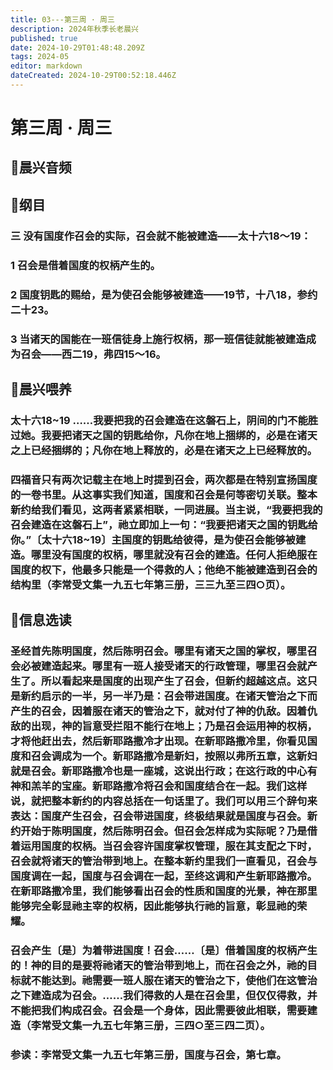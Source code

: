 ```yaml
---
title: 03---第三周 · 周三
description: 2024年秋季长老晨兴
published: true
date: 2024-10-29T01:48:48.209Z
tags: 2024-05
editor: markdown
dateCreated: 2024-10-29T00:52:18.446Z
---
```


# 第三周 · 周三

## 🎵晨兴音频


## 📖纲目

### 三   没有国度作召会的实际，召会就不能被建造——太十六18～19：

### 1   召会是借着国度的权柄产生的。

### 2   国度钥匙的赐给，是为使召会能够被建造——19节，十八18，参约二十23。

### 3   当诸天的国能在一班信徒身上施行权柄，那一班信徒就能被建造成为召会——西二19，弗四15～16。

## 📖晨兴喂养

### 太十六18~19    ……我要把我的召会建造在这磐石上，阴间的门不能胜过她。我要把诸天之国的钥匙给你，凡你在地上捆绑的，必是在诸天之上已经捆绑的；凡你在地上释放的，必是在诸天之上已经释放的。

### 四福音只有两次记载主在地上时提到召会，两次都是在特别宣扬国度的一卷书里。从这事实我们知道，国度和召会是何等密切关联。整本新约给我们看见，这两者紧紧相联，一同进展。当主说，“我要把我的召会建造在这磐石上”，祂立即加上一句：“我要把诸天之国的钥匙给你。”〔太十六18~19〕主国度的钥匙给彼得，是为使召会能够被建造。哪里没有国度的权柄，哪里就没有召会的建造。任何人拒绝服在国度的权下，他最多只能是一个得救的人；他绝不能被建造到召会的结构里（李常受文集一九五七年第三册，三三九至三四○页）。

## 📖信息选读

### 圣经首先陈明国度，然后陈明召会。哪里有诸天之国的掌权，哪里召会必被建造起来。哪里有一班人接受诸天的行政管理，哪里召会就产生了。所以看起来是国度的出现产生了召会，但新约超越这点。这只是新约启示的一半，另一半乃是：召会带进国度。在诸天管治之下而产生的召会，因着服在诸天的管治之下，就对付了神的仇敌。因着仇敌的出现，神的旨意受拦阻不能行在地上；乃是召会运用神的权柄，才将他赶出去，然后新耶路撒冷才出现。在新耶路撒冷里，你看见国度和召会调成为一个。新耶路撒冷是新妇，按照以弗所五章，这新妇就是召会。新耶路撒冷也是一座城，这说出行政；在这行政的中心有神和羔羊的宝座。新耶路撒冷将召会和国度结合在一起。我们这样说，就把整本新约的内容总括在一句话里了。我们可以用三个辞句来表达：国度产生召会，召会带进国度，终极结果就是国度与召会。新约开始于陈明国度，然后陈明召会。但召会怎样成为实际呢？乃是借着运用国度的权柄。当召会容许国度掌权管理，服在其支配之下时，召会就将诸天的管治带到地上。在整本新约里我们一直看见，召会与国度调在一起，国度与召会调在一起，至终这调和产生新耶路撒冷。在新耶路撒冷里，我们能够看出召会的性质和国度的光景，神在那里能够完全彰显祂主宰的权柄，因此能够执行祂的旨意，彰显祂的荣耀。

### 召会产生〔是〕为着带进国度！召会……〔是〕借着国度的权柄产生的！神的目的是要将祂诸天的管治带到地上，而在召会之外，祂的目标就不能达到。祂需要一班人服在诸天的管治之下，使他们在这管治之下建造成为召会。……我们得救的人是在召会里，但仅仅得救，并不能把我们构成召会。召会是一个身体，因此需要彼此相联，需要建造（李常受文集一九五七年第三册，三四○至三四二页）。

### 参读：李常受文集一九五七年第三册，国度与召会，第七章。

<!-- Google tag (gtag.js) -->

<script async src="https://www.googletagmanager.com/gtag/js?id=G-1P8709Z16T"></script>
<script>
  window.dataLayer = window.dataLayer || [];
  function gtag(){dataLayer.push(arguments);}
  gtag('js', new Date());

  gtag('config', 'G-1P8709Z16T');
</script>